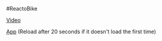 #ReactoBike

[Video](https://m.youtube.com/watch?v=qwydBtZ7gfY)

[App](http://reactobike.herokuapp.com) (Reload after 20 seconds if it doesn't load the first time)
